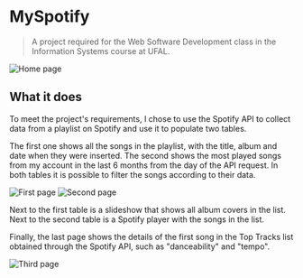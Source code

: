 # MySpotify

>A project required for the Web Software Development class in the Information Systems course at UFAL.

![Home page](https://i.imgur.com/bvFJxPe.png)

## What it does

To meet the project's requirements, I chose to use the Spotify API to collect data from a playlist on Spotify and use it to populate two tables.

The first one shows all the songs in the playlist, with the title, album and date when they were inserted. The second shows the most played songs from my account in the last 6 months from the day of the API request. In both tables it is possible to filter the songs according to their data.

![First page](https://i.imgur.com/8PXVeOI.png)
![Second page](https://i.imgur.com/WZJA0pL.png)

Next to the first table is a slideshow that shows all album covers in the list. Next to the second table is a Spotify player with the songs in the list.

Finally, the last page shows the details of the first song in the Top Tracks list obtained through the Spotify API, such as "danceability" and "tempo".

![Third page](https://i.imgur.com/67XsVpe.png)

